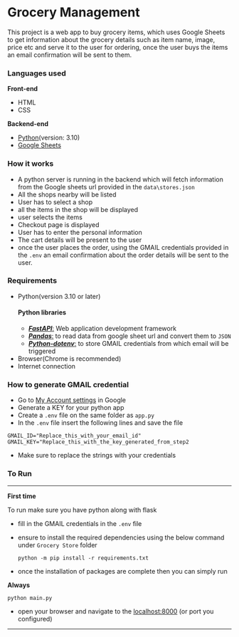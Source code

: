 # Grocery Management

This project is a web app to buy grocery items, which uses Google Sheets to get information about the grocery details such as item name, image, price etc and serve it to the user for ordering, once the user buys the items an email confirmation will be sent to them.

### Languages used

**Front-end**

- HTML
- CSS

**Backend-end**

- [Python](https://www.python.org/)(version: 3.10)
- [Google Sheets](https://www.google.com/sheets/about/)

### How it works

- A python server is running in the backend which will fetch information from the Google sheets url provided in the `data\stores.json`
- All the shops nearby will be listed
- User has to select a shop
- all the items in the shop will be displayed
- user selects the items
- Checkout page is displayed
- User has to enter the personal information
- The cart details will be present to the user
- once the user places the order, using the GMAIL credentials provided in the `.env` an email confirmation about the order details will be sent to the user.

### Requirements

- Python(version 3.10 or later)
  #### Python libraries
  - [**_FastAPI_**:](https://fastapi.tiangolo.com) Web application development framework
  - [**_Pandas_**:](https://pandas.pydata.org/) to read data from google sheet url and convert them to `JSON`
  - [**_Python-dotenv_**:](https://pypi.org/project/python-dotenv/) to store GMAIL credentials from which email will be triggered
- Browser(Chrome is recommended)
- Internet connection

### How to generate GMAIL credential

- Go to [My Account settings](https://myaccount.google.com/apppasswords?rapt=AEjHL4MHSjx3xJQhfDRLJ6NB4ZmT_qBJhbWkOyFuaYF-CSWpy50iEV-7BY6MJuuI93pB1QQ2ZxiD6UlcGcnEPnLNjQz3SQoGOg) in Google
- Generate a KEY for your python app
- Create a `.env` file on the same folder as `app.py`
- In the `.env` file insert the following lines and save the file

```
GMAIL_ID="Replace_this_with_your_email_id"
GMAIL_KEY="Replace_this_with_the_key_generated_from_step2
```

- Make sure to replace the strings with your credentials

### To Run

---

**First time**

To run make sure you have python along with flask

- fill in the GMAIL credentials in the `.env` file
- ensure to install the required dependencies using the below command under `Grocery Store` folder

  ```
  python -m pip install -r requirements.txt
  ```

- once the installation of packages are complete then you can simply run

**Always**

```
python main.py
```

- open your browser and navigate to the [localhost:8000](http://127.0.0.1:8000/) (or port you configured)

---
